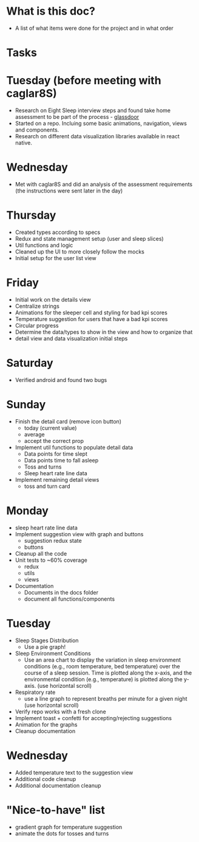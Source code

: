 # What is this doc?

- A list of what items were done for the project and in what order

# Tasks

# Tuesday (before meeting with caglar8S)

- Research on Eight Sleep interview steps and found take home assessment to be part of the process - [glassdoor](https://www.glassdoor.com/Interview/Eight-Sleep-Software-Engineer-Interview-Questions-EI_IE2131100.0,11_KO12,29.htm?filter.jobTitleFTS=Software+Engineer)
- Started on a repo. Incluing some basic animations, navigation, views and components.
- Research on different data visualization libraries available in react native.

# Wednesday

- Met with caglar8S and did an analysis of the assessment requirements (the instructions were sent later in the day)

# Thursday

- Created types according to specs
- Redux and state management setup (user and sleep slices)
- Util functions and logic
- Cleaned up the UI to more closely follow the mocks
- Initial setup for the user list view

# Friday

- Initial work on the details view
- Centralize strings
- Animations for the sleeper cell and styling for bad kpi scores
- Temperature suggestion for users that have a bad kpi scores
- Circular progress
- Determine the data/types to show in the view and how to organize that
- detail view and data visualization initial steps

# Saturday

- Verified android and found two bugs

# Sunday

- Finish the detail card (remove icon button)
  - today (current value)
  - average
  - accept the correct prop
- Implement util functions to populate detail data
  - Data points for time slept
  - Data points time to fall asleep
  - Toss and turns
  - Sleep heart rate line data
- Implement remaining detail views
  - toss and turn card

# Monday

- sleep heart rate line data
- Implement suggestion view with graph and buttons
  - suggestion redux state
  - buttons
- Cleanup all the code
- Unit tests to ~60% coverage
  - redux
  - utils
  - views
- Documentation
  - Documents in the docs folder
  - document all functions/components

# Tuesday

- Sleep Stages Distribution
  - Use a pie graph!
- Sleep Environment Conditions
  - Use an area chart to display the variation in sleep environment conditions (e.g., room temperature, bed temperature) over the course of a sleep session. Time is plotted along the x-axis, and the environmental condition (e.g., temperature) is plotted along the y-axis. (use horizontal scroll)
- Respiratory rate
  - use a line graph to represent breaths per minute for a given night (use horizontal scroll)
- Verify repo works with a fresh clone
- Implement toast + confetti for accepting/rejecting suggestions
- Animation for the graphs
- Cleanup documentation

# Wednesday

- Added temperature text to the suggestion view
- Additional code cleanup
- Additional documentation cleanup

# "Nice-to-have" list

- gradient graph for temperature suggestion
- animate the dots for tosses and turns

